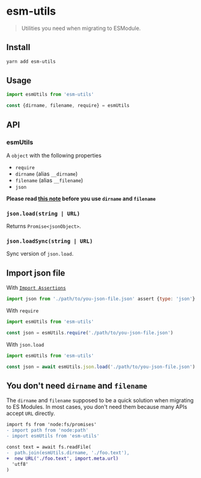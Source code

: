 # esm-utils

> Utilities you need when migrating to ESModule.

## Install

```bash
yarn add esm-utils
```

## Usage

```js
import esmUtils from 'esm-utils'

const {dirname, filename, require} = esmUtils
```

## API

### esmUtils

A `object` with the following properties

- `require`
- `dirname` (alias `__dirname`)
- `filename` (alias `__filename`)
- `json`

**Please read [this note](#you-dont-need-dirname-and-filename) before you use `dirname` and `filename`**

### `json.load(string | URL)`

Returns `Promise<jsonObject>`.

### `json.loadSync(string | URL)`

Sync version of `json.load`.

## Import json file

With [`Import Assertions`](https://github.com/tc39/proposal-import-assertions)

```js
import json from './path/to/you-json-file.json' assert {type: 'json'}
```

With `require`

```js
import esmUtils from 'esm-utils'

const json = esmUtils.require('./path/to/you-json-file.json')
```

With `json.load`

```js
import esmUtils from 'esm-utils'

const json = await esmUtils.json.load('./path/to/you-json-file.json')
```

## You don't need `dirname` and `filename`

The `dirname` and `filename` supposed to be a quick solution when migrating to ES Modules. In most cases, you don't need them because many APIs accept `URL` directly.

```diff
import fs from 'node:fs/promises'
- import path from 'node:path'
- import esmUtils from 'esm-utils'

const text = await fs.readFile(
-  path.join(esmUtils.dirname, './foo.text'),
+  new URL('./foo.text', import.meta.url)
  'utf8'
)
```
